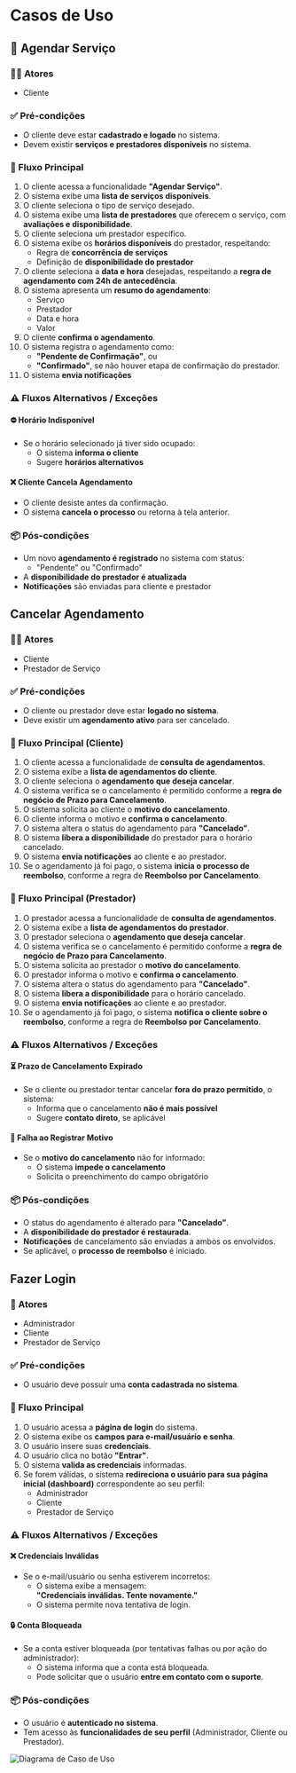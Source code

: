 # Casos de Uso

## 📘 Agendar Serviço

### 🧑‍💼 Atores
- Cliente

### ✅ Pré-condições
- O cliente deve estar **cadastrado e logado** no sistema.
- Devem existir **serviços e prestadores disponíveis** no sistema.

### 🔄 Fluxo Principal
1. O cliente acessa a funcionalidade **"Agendar Serviço"**.
2. O sistema exibe uma **lista de serviços disponíveis**.
3. O cliente seleciona o tipo de serviço desejado.
4. O sistema exibe uma **lista de prestadores** que oferecem o serviço, com **avaliações e disponibilidade**.
5. O cliente seleciona um prestador específico.
6. O sistema exibe os **horários disponíveis** do prestador, respeitando:
    - Regra de **concorrência de serviços**
    - Definição de **disponibilidade do prestador**
7. O cliente seleciona a **data e hora** desejadas, respeitando a **regra de agendamento com 24h de antecedência**.
8. O sistema apresenta um **resumo do agendamento**:
    - Serviço
    - Prestador
    - Data e hora
    - Valor
9. O cliente **confirma o agendamento**.
10. O sistema registra o agendamento como:
    - **"Pendente de Confirmação"**, ou
    - **"Confirmado"**, se não houver etapa de confirmação do prestador.
11. O sistema **envia notificações**

### ⚠️ Fluxos Alternativos / Exceções

#### ⛔ Horário Indisponível
- Se o horário selecionado já tiver sido ocupado:
    - O sistema **informa o cliente**
    - Sugere **horários alternativos**

#### ❌ Cliente Cancela Agendamento
- O cliente desiste antes da confirmação.
- O sistema **cancela o processo** ou retorna à tela anterior.

### 📦 Pós-condições
- Um novo **agendamento é registrado** no sistema com status:
    - "Pendente" ou "Confirmado"
- A **disponibilidade do prestador é atualizada**
- **Notificações** são enviadas para cliente e prestador


## Cancelar Agendamento

### 🧑‍💼 Atores
- Cliente
- Prestador de Serviço

### ✅ Pré-condições
- O cliente ou prestador deve estar **logado no sistema**.
- Deve existir um **agendamento ativo** para ser cancelado.

### 🔄 Fluxo Principal (Cliente)
1. O cliente acessa a funcionalidade de **consulta de agendamentos**.
2. O sistema exibe a **lista de agendamentos do cliente**.
3. O cliente seleciona o **agendamento que deseja cancelar**.
4. O sistema verifica se o cancelamento é permitido conforme a **regra de negócio de Prazo para Cancelamento**.
5. O sistema solicita ao cliente o **motivo do cancelamento**.
6. O cliente informa o motivo e **confirma o cancelamento**.
7. O sistema altera o status do agendamento para **"Cancelado"**.
8. O sistema **libera a disponibilidade** do prestador para o horário cancelado.
9. O sistema **envia notificações** ao cliente e ao prestador.
10. Se o agendamento já foi pago, o sistema **inicia o processo de reembolso**, conforme a regra de **Reembolso por Cancelamento**.

### 🔄 Fluxo Principal (Prestador)
1. O prestador acessa a funcionalidade de **consulta de agendamentos**.
2. O sistema exibe a **lista de agendamentos do prestador**.
3. O prestador seleciona o **agendamento que deseja cancelar**.
4. O sistema verifica se o cancelamento é permitido conforme a **regra de negócio de Prazo para Cancelamento**.
5. O sistema solicita ao prestador o **motivo do cancelamento**.
6. O prestador informa o motivo e **confirma o cancelamento**.
7. O sistema altera o status do agendamento para **"Cancelado"**.
8. O sistema **libera a disponibilidade** para o horário cancelado.
9. O sistema **envia notificações** ao cliente e ao prestador.
10. Se o agendamento já foi pago, o sistema **notifica o cliente sobre o reembolso**, conforme a regra de **Reembolso por Cancelamento**.

### ⚠️ Fluxos Alternativos / Exceções

#### ⏳ Prazo de Cancelamento Expirado
- Se o cliente ou prestador tentar cancelar **fora do prazo permitido**, o sistema:
    - Informa que o cancelamento **não é mais possível**
    - Sugere **contato direto**, se aplicável

#### 📝 Falha ao Registrar Motivo
- Se o **motivo do cancelamento** não for informado:
    - O sistema **impede o cancelamento**
    - Solicita o preenchimento do campo obrigatório

### 📦 Pós-condições
- O status do agendamento é alterado para **"Cancelado"**.
- A **disponibilidade do prestador é restaurada**.
- **Notificações** de cancelamento são enviadas a ambos os envolvidos.
- Se aplicável, o **processo de reembolso** é iniciado.

## Fazer Login

### 👥 Atores
- Administrador
- Cliente
- Prestador de Serviço

### ✅ Pré-condições
- O usuário deve possuir uma **conta cadastrada no sistema**.

### 🔄 Fluxo Principal
1. O usuário acessa a **página de login** do sistema.
2. O sistema exibe os **campos para e-mail/usuário e senha**.
3. O usuário insere suas **credenciais**.
4. O usuário clica no botão **"Entrar"**.
5. O sistema **valida as credenciais** informadas.
6. Se forem válidas, o sistema **redireciona o usuário para sua página inicial (dashboard)** correspondente ao seu perfil:
    - Administrador
    - Cliente
    - Prestador de Serviço

### ⚠️ Fluxos Alternativos / Exceções

#### ❌ Credenciais Inválidas
- Se o e-mail/usuário ou senha estiverem incorretos:
    - O sistema exibe a mensagem:  
      **"Credenciais inválidas. Tente novamente."**
    - O sistema permite nova tentativa de login.

#### 🔒 Conta Bloqueada
- Se a conta estiver bloqueada (por tentativas falhas ou por ação do administrador):
    - O sistema informa que a conta está bloqueada.
    - Pode solicitar que o usuário **entre em contato com o suporte**.

### 📦 Pós-condições
- O usuário é **autenticado no sistema**.
- Tem acesso às **funcionalidades de seu perfil** (Administrador, Cliente ou Prestador).




![Diagrama de Caso de Uso](./diagramas/Caso_de_uso.png)